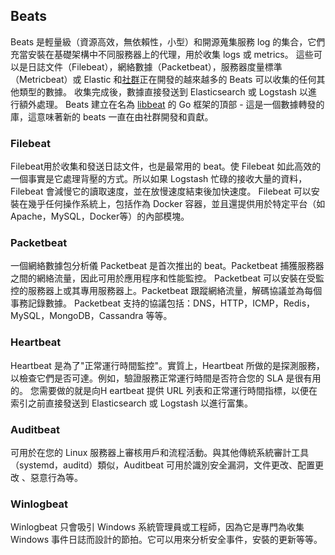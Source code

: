 ## Beats

Beats 是輕量級（資源高效，無依賴性，小型）和開源蒐集服務 log 的集合，它們充當安裝在基礎架構中不同服務器上的代理，用於收集 logs 或 metrics。
這些可以是日誌文件（Filebeat），網絡數據（Packetbeat），服務器度量標準（Metricbeat）或 Elastic 和[社群](https://www.elastic.co/guide/en/beats/libbeat/master/community-beats.html)正在開發的越來越多的 Beats 可以收集的任何其他類型的數據。
收集完成後，數據直接發送到 Elasticsearch 或 Logstash 以進行額外處理。
Beats 建立在名為 [libbeat](https://github.com/elastic/beats/tree/master/libbeat) 的 Go 框架的頂部 - 這是一個數據轉發的庫，這意味著新的 beats 一直在由社群開發和貢獻。

### Filebeat
Filebeat用於收集和發送日誌文件，也是最常用的 beat。使 Filebeat 如此高效的一個事實是它處理背壓的方式。所以如果 Logstash 忙碌的接收大量的資料，Filebeat 
會減慢它的讀取速度，並在放慢速度結束後加快速度。
Filebeat 可以安裝在幾乎任何操作系統上，包括作為 Docker 容器，並且還提供用於特定平台（如Apache，MySQL，Docker等）的內部模塊。

### Packetbeat
一個網絡數據包分析儀 Packetbeat 是首次推出的 beat。Packetbeat 捕獲服務器之間的網絡流量，因此可用於應用程序和性能監控。
Packetbeat 可以安裝在受監控的服務器上或其專用服務器上。Packetbeat 跟蹤網絡流量，解碼協議並為每個事務記錄數據。
Packetbeat 支持的協議包括：DNS，HTTP，ICMP，Redis，MySQL，MongoDB，Cassandra 等等。

### Heartbeat
Heartbeat 是為了"正常運行時間監控"。實質上，Heartbeat 所做的是探測服務，以檢查它們是否可達。例如，驗證服務正常運行時間是否符合您的 SLA 是很有用的。
您需要做的就是向H eartbeat 提供 URL 列表和正常運行時間指標，以便在索引之前直接發送到 Elasticsearch 或 Logstash 以進行富集。

### Auditbeat
可用於在您的 Linux 服務器上審核用戶和流程活動。與其他傳統系統審計工具（systemd，auditd）類似，Auditbeat 可用於識別安全漏洞，文件更改、配置更改
、惡意行為等。  
### Winlogbeat
Winlogbeat 只會吸引 Windows 系統管理員或工程師，因為它是專門為收集 Windows 事件日誌而設計的節拍。它可以用來分析安全事件，安裝的更新等等。
